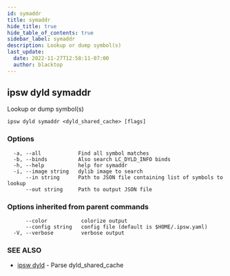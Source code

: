 ```yaml
---
id: symaddr
title: symaddr
hide_title: true
hide_table_of_contents: true
sidebar_label: symaddr
description: Lookup or dump symbol(s)
last_update:
  date: 2022-11-27T12:58:11-07:00
  author: blacktop
---
```

## ipsw dyld symaddr

Lookup or dump symbol(s)

```
ipsw dyld symaddr <dyld_shared_cache> [flags]
```

### Options

```
  -a, --all            Find all symbol matches
  -b, --binds          Also search LC_DYLD_INFO binds
  -h, --help           help for symaddr
  -i, --image string   dylib image to search
      --in string      Path to JSON file containing list of symbols to lookup
      --out string     Path to output JSON file
```

### Options inherited from parent commands

```
      --color           colorize output
      --config string   config file (default is $HOME/.ipsw.yaml)
  -V, --verbose         verbose output
```

### SEE ALSO

* [ipsw dyld](/docs/cli/ipsw/dyld)	 - Parse dyld_shared_cache

